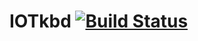# IOTkbd [![Build Status](https://travis-ci.org/morj/IOTkbd.svg?branch=master)](https://travis-ci.org/morj/IOTkbd)
